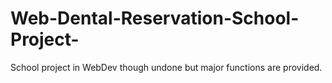 # Web-Dental-Reservation-School-Project-
School project in WebDev though undone but major functions are provided.
